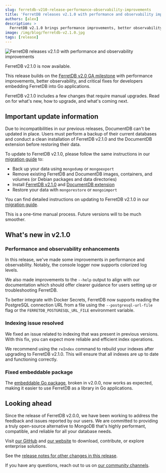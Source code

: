 ```yaml
---
slug: ferretdb-v210-release-performance-observability-improvements
title: 'FerretDB releases v2.1.0 with performance and observability improvements'
authors: [alex]
description: >
  FerretDB v2.1.0 brings performance improvements, better observability, and key bug fixes.
image: /img/blog/ferretdb-v2.1.0.jpg
tags: [release]
---
```


![FerretDB releases v2.1.0 with performance and observability improvements](/img/blog/ferretdb-v2.1.0.jpg)

FerretDB v2.1.0 is now available.

<!--truncate-->

This release builds on the [FerretDB v2.0 GA milestone](https://blog.ferretdb.io/ferretdb-v2-ga-open-source-mongodb-alternative-ready-for-production/) with performance improvements, better observability, and critical fixes for developers embedding FerretDB into Go applications.

FerretDB v2.1.0 includes a few changes that require manual upgrades.
Read on for what's new, how to upgrade, and what's coming next.

## Important update information

Due to incompatibilities in our previous releases, DocumentDB can't be updated in place.
Users must perform a backup of their current databases and conduct a clean installation of FerretDB v2.1.0 and the DocumentDB extension before restoring their data.

To update to FerretDB v2.1.0, please follow the same instructions in our [migration guide](https://docs.ferretdb.io/migration/migrating-from-mongodb/) to:

- Back up your data using `mongodump` or `mongoexport`
- Remove existing FerretDB and DocumentDB images, containers, and volumes (or Debian packages and data directories)
- Install [FerretDB v2.1.0](https://github.com/FerretDB/FerretDB/releases/tag/v2.1.0) and [DocumentDB extension](https://github.com/FerretDB/documentdb/releases/tag/v0.102.0-ferretdb-2.1.0)
- Restore your data with `mongorestore` or `mongoimport`

You can find detailed instructions on updating to FerretDB v2.1.0 in our [migration guide](https://docs.ferretdb.io/migration/migrating-from-mongodb/).

This is a one-time manual process.
Future versions will to be much smoother.

## What's new in v2.1.0

### Performance and observability enhancements

In this release, we've made some improvements in performance and observability.
Notably, the console logger now supports colorized log levels.

We also made improvements to the `--help` output to align with our documentation which should offer clearer guidance for users setting up or troubleshooting FerretDB.

To better integrate with Docker Secrets, FerretDB now supports reading the PostgreSQL connection URL from a file using the `--postgresql-url-file` flag or the `FERRETDB_POSTGRESQL_URL_FILE` environment variable.

### Indexing issue resolved

We fixed an issue related to indexing that was present in previous versions.
With this fix, you can expect more reliable and efficient index operations.

We recommend using the `reIndex` command to rebuild your indexes after upgrading to FerretDB v2.1.0.
This will ensure that all indexes are up to date and functioning correctly.

### Fixed embeddable package

The [embeddable Go package](https://pkg.go.dev/github.com/FerretDB/FerretDB/v2/ferretdb), broken in v2.0.0, now works as expected, making it easier to use FerretDB as a library in Go applications.

## Looking ahead

Since the release of FerretDB v2.0.0, we have been working to address the feedback and issues reported by our users.
We are committed to providing a truly open-source alternative to MongoDB that's highly performant, compatible, and reliable for all your database needs.

Visit [our GitHub](https://github.com/FerretDB) and [our website](https://www.ferretdb.com) to download,
contribute, or explore enterprise solutions.

See the [release notes for other changes in this release](https://github.com/FerretDB/FerretDB/releases/tag/v2.1.0).

If you have any questions, reach out to us on [our community channels](https://docs.ferretdb.io/#community).

